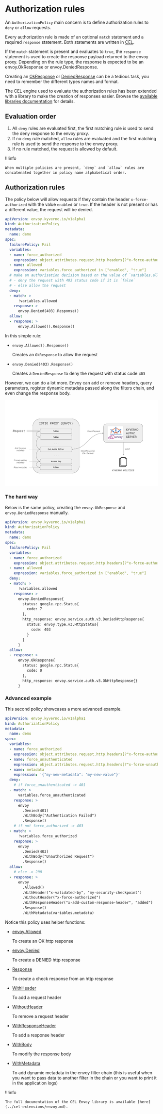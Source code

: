 # Authorization rules

An `AuthorizationPolicy` main concern is to define authorization rules to `deny` or `allow` requests.

Every authorization rule is made of an optional `match` statement and a required `response` statement. Both statements are written in [CEL](https://github.com/google/cel-spec).

If the `match` statement is present and evaluates to `true`, the `response` statement is used to create the response payload returned to the envoy proxy.
Depending on the rule type, the response is expected to be an envoy.OkResponse or envoy.DeniedResponse.

Creating an [OkResponse](../cel-extensions/envoy.md#okresponse) or [DeniedResponse](../cel-extensions/envoy.md#deniedresponse) can be a tedious task, you need to remember the different types names and format.

The CEL engine used to evaluate the authorization rules has been extended with a library to make the creation of responses easier. Browse the [available libraries documentation](../cel-extensions/index.md) for details.

## Evaluation order

1. All `deny` rules are evaluated first, the first matching rule is used to send the deny response to the envoy proxy.
1. If no `deny` rule matched, `allow` rules are evaluated and the first matching rule is used to send the response to the envoy proxy.
1. If no rule matched, the request is allowed by default.

!!!info

    When multiple policies are present, `deny` and `allow` rules are concatenated together in policy name alphabetical order.

## Authorization rules

The policy below will allow requests if they contain the header `x-force-authorized` with the value `enabled` or `true`.
If the header is not present or has a different value, the request will be denied.

```yaml
apiVersion: envoy.kyverno.io/v1alpha1
kind: AuthorizationPolicy
metadata:
  name: demo
spec:
  failurePolicy: Fail
  variables:
  - name: force_authorized
    expression: object.attributes.request.http.headers[?"x-force-authorized"].orValue("")
  - name: allowed
    expression: variables.force_authorized in ["enabled", "true"]
  # make an authorisation decision based on the value of `variables.allowed`
  # - deny the request with 403 status code if it is `false`
  # - else allow the request
  deny:
  - match: >
      !variables.allowed
    response: >
      envoy.Denied(403).Response()
  allow:
  - response: >
      envoy.Allowed().Response()
```

In this simple rule:

- `envoy.Allowed().Response()`

    Creates an `OkResponse` to allow the request

- `envoy.Denied(403).Response()`

    Creates a `DeniedResponse` to deny the request with status code `403`

However, we can do a lot more.
Envoy can add or remove headers, query parameters, register dynamic metadata passed along the filters chain, and even change the response body.

![dynamic metadata](../schemas/dynamic-metadata.png)

### The hard way

Below is the same policy, creating the `envoy.OkResponse` and `envoy.DeniedResponse` manually.

```yaml
apiVersion: envoy.kyverno.io/v1alpha1
kind: AuthorizationPolicy
metadata:
  name: demo
spec:
  failurePolicy: Fail
  variables:
  - name: force_authorized
    expression: object.attributes.request.http.headers[?"x-force-authorized"].orValue("")
  - name: allowed
    expression: variables.force_authorized in ["enabled", "true"]
  deny:
  - match: >
      !variables.allowed
    response: >
      envoy.DeniedResponse{
        status: google.rpc.Status{
          code: 7
        },
        http_response: envoy.service.auth.v3.DeniedHttpResponse{
          status: envoy.type.v3.HttpStatus{
            code: 403
          }
        }
      }
  allow:
  - response: >
      envoy.OkResponse{
        status: google.rpc.Status{
          code: 0
        },
        http_response: envoy.service.auth.v3.OkHttpResponse{}
      }
```

### Advanced example

This second policy showcases a more advanced example.

```yaml
apiVersion: envoy.kyverno.io/v1alpha1
kind: AuthorizationPolicy
metadata:
  name: demo
spec:
  variables:
  - name: force_authorized
    expression: object.attributes.request.http.headers[?"x-force-authorized"].orValue("") in ["enabled", "true"]
  - name: force_unauthenticated
    expression: object.attributes.request.http.headers[?"x-force-unauthenticated"].orValue("") in ["enabled", "true"]
  - name: metadata
    expression: '{"my-new-metadata": "my-new-value"}'
  deny:
    # if force_unauthenticated -> 401
  - match: >
      variables.force_unauthenticated
    response: >
      envoy
        .Denied(401)
        .WithBody("Authentication Failed")
        .Response()
    # if not force_authorized -> 403
  - match: >
      !variables.force_authorized
    response: >
      envoy
        .Denied(403)
        .WithBody("Unauthorized Request")
        .Response()
  allow:
    # else -> 200
  - response: >
      envoy
        .Allowed()
        .WithHeader("x-validated-by", "my-security-checkpoint")
        .WithoutHeader("x-force-authorized")
        .WithResponseHeader("x-add-custom-response-header", "added")
        .Response()
        .WithMetadata(variables.metadata)
```

Notice this policy uses helper functions:

- [envoy.Allowed](../cel-extensions/envoy.md#envoyallowed)

    To create an OK http response

- [envoy.Denied](../cel-extensions/envoy.md#envoydenied)

    To create a DENIED http response

- [Response](../cel-extensions/envoy.md#response)

    To create a check response from an http response

- [WithHeader](../cel-extensions/envoy.md#withheader)

    To add a request header

- [WithoutHeader](../cel-extensions/envoy.md#withoutheader)

    To remove a request header

- [WithResponseHeader](../cel-extensions/envoy.md#withresponseheader)

    To add a response header

- [WithBody](../cel-extensions/envoy.md#withbody)

    To modify the response body

- [WithMetadata](../cel-extensions/envoy.md#withmetadata)

    To add dynamic metadata in the envoy filter chain (this is useful when you want to pass data to another filter in the chain or you want to print it in the application logs)

!!!info

    The full documentation of the CEL Envoy library is available [here](../cel-extensions/envoy.md).